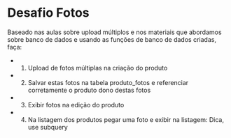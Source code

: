 # Desafio Fotos 

Baseado nas aulas sobre upload múltiplos e nos materiais que abordamos sobre banco de dados e usando as funções de banco de dados criadas, faça:

- 1. Upload de fotos múltiplas na criação do produto
- 2. Salvar estas fotos na tabela produto_fotos e referenciar corretamente o produto dono destas fotos
- 3. Exibir fotos na edição do produto
- 4. Na listagem dos produtos pegar uma foto e exibir na listagem: Dica, use subquery

